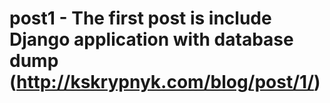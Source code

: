 # post1 - The first post is include Django application with database dump (http://kskrypnyk.com/blog/post/1/)
